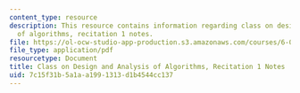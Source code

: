 ```yaml
---
content_type: resource
description: This resource contains information regarding class on design and analysis
  of algorithms, recitation 1 notes.
file: https://ol-ocw-studio-app-production.s3.amazonaws.com/courses/6-046j-design-and-analysis-of-algorithms-spring-2015/7c15f31b5a1aa1991313d1b4544cc137_MIT6_046JS15_Recitation1.pdf
file_type: application/pdf
resourcetype: Document
title: Class on Design and Analysis of Algorithms, Recitation 1 Notes
uid: 7c15f31b-5a1a-a199-1313-d1b4544cc137
---
```

